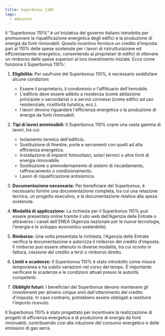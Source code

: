 ```yaml
---
title: Superbonus 110%
tags: 
  - ambiente
---
```

Il "Superbonus 110%" è un'iniziativa del governo italiano introdotta per promuovere la riqualificazione energetica degli edifici e la produzione di energia da fonti rinnovabili. Questo incentivo fornisce un credito d'imposta pari al 110% delle spese sostenute per i lavori di ristrutturazione ed efficientamento energetico, consentendo ai proprietari di edifici di ottenere un rimborso delle spese superiori al loro investimento iniziale. Ecco come funziona il Superbonus 110%:

1. **Eligibilità:** Per usufruire del Superbonus 110%, è necessario soddisfare alcune condizioni:
   - Essere il proprietario, il condominio o l'affittuario dell'immobile.
   - L'edificio deve essere adibito a residenza (come abitazione principale o secondaria) o a servizi connessi (come edifici ad uso residenziale, ricettività turistica, ecc.).
   - I lavori devono riguardare l'efficienza energetica o la produzione di energia da fonti rinnovabili.

2. **Tipi di lavori ammissibili:** Il Superbonus 110% copre una vasta gamma di lavori, tra cui:
   - Isolamento termico dell'edificio.
   - Sostituzione di finestre, porte e serramenti con quelli ad alta efficienza energetica.
   - Installazione di impianti fotovoltaici, solari termici o altre fonti di energia rinnovabile.
   - Sostituzione o ammodernamento di sistemi di riscaldamento, raffrescamento o condizionamento.
   - Lavori di riqualificazione antisismica.

3. **Documentazione necessaria:** Per beneficiare del Superbonus, è necessario fornire una documentazione completa, tra cui una relazione tecnica, un progetto esecutivo, e la documentazione relativa alla spesa sostenuta.

4. **Modalità di applicazione:** La richiesta per il Superbonus 110% può essere presentata online tramite il sito web dell'Agenzia delle Entrate o attraverso i canali dell'ENEA (Agenzia nazionale per le nuove tecnologie, l'energia e lo sviluppo economico sostenibile).

5. **Rimborso:** Una volta presentata la richiesta, l'Agenzia delle Entrate verifica la documentazione e autorizza il rimborso del credito d'imposta. Il rimborso può essere ottenuto in diverse modalità, tra cui sconto in fattura, cessione del credito a terzi o rimborso diretto.

6. **Limiti e scadenze:** Il Superbonus 110% è stato introdotto come misura temporanea e ha subito variazioni nel corso del tempo. È importante verificare le scadenze e le condizioni attuali presso le autorità competenti.

7. **Obblighi futuri:** I beneficiari del Superbonus devono mantenere gli investimenti per almeno cinque anni dall'ottenimento del credito d'imposta. In caso contrario, potrebbero essere obbligati a restituire l'importo ricevuto.

Il Superbonus 110% è stato progettato per incentivare la realizzazione di progetti di efficienza energetica e di produzione di energia da fonti rinnovabili, contribuendo così alla riduzione del consumo energetico e delle emissioni di gas serra. 
